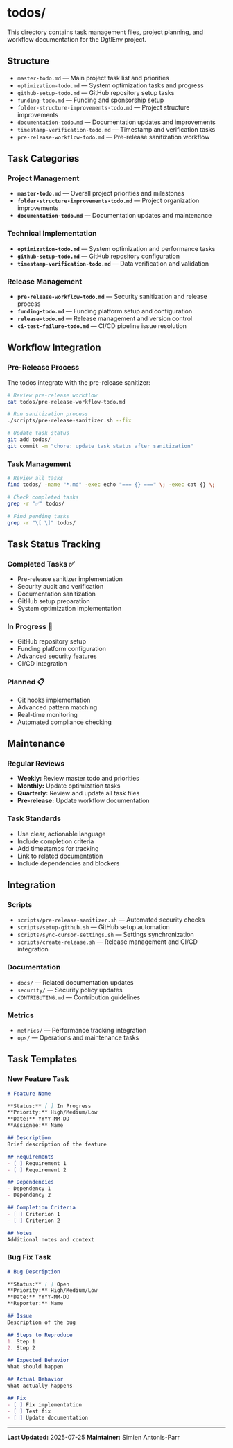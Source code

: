 # todos/

This directory contains task management files, project planning, and workflow documentation for the DgtlEnv project.

## Structure
- `master-todo.md` — Main project task list and priorities
- `optimization-todo.md` — System optimization tasks and progress
- `github-setup-todo.md` — GitHub repository setup tasks
- `funding-todo.md` — Funding and sponsorship setup
- `folder-structure-improvements-todo.md` — Project structure improvements
- `documentation-todo.md` — Documentation updates and improvements
- `timestamp-verification-todo.md` — Timestamp and verification tasks
- `pre-release-workflow-todo.md` — Pre-release sanitization workflow

## Task Categories

### Project Management
- **`master-todo.md`** — Overall project priorities and milestones
- **`folder-structure-improvements-todo.md`** — Project organization improvements
- **`documentation-todo.md`** — Documentation updates and maintenance

### Technical Implementation
- **`optimization-todo.md`** — System optimization and performance tasks
- **`github-setup-todo.md`** — GitHub repository configuration
- **`timestamp-verification-todo.md`** — Data verification and validation

### Release Management
- **`pre-release-workflow-todo.md`** — Security sanitization and release process
- **`funding-todo.md`** — Funding platform setup and configuration
- **`release-todo.md`** — Release management and version control
- **`ci-test-failure-todo.md`** — CI/CD pipeline issue resolution

## Workflow Integration

### Pre-Release Process
The todos integrate with the pre-release sanitizer:
```bash
# Review pre-release workflow
cat todos/pre-release-workflow-todo.md

# Run sanitization process
./scripts/pre-release-sanitizer.sh --fix

# Update task status
git add todos/
git commit -m "chore: update task status after sanitization"
```

### Task Management
```bash
# Review all tasks
find todos/ -name "*.md" -exec echo "=== {} ===" \; -exec cat {} \;

# Check completed tasks
grep -r "✅" todos/

# Find pending tasks
grep -r "\[ \]" todos/
```

## Task Status Tracking

### Completed Tasks ✅
- Pre-release sanitizer implementation
- Security audit and verification
- Documentation sanitization
- GitHub setup preparation
- System optimization implementation

### In Progress 🔄
- GitHub repository setup
- Funding platform configuration
- Advanced security features
- CI/CD integration

### Planned 📋
- Git hooks implementation
- Advanced pattern matching
- Real-time monitoring
- Automated compliance checking

## Maintenance

### Regular Reviews
- **Weekly:** Review master todo and priorities
- **Monthly:** Update optimization tasks
- **Quarterly:** Review and update all task files
- **Pre-release:** Update workflow documentation

### Task Standards
- Use clear, actionable language
- Include completion criteria
- Add timestamps for tracking
- Link to related documentation
- Include dependencies and blockers

## Integration

### Scripts
- `scripts/pre-release-sanitizer.sh` — Automated security checks
- `scripts/setup-github.sh` — GitHub setup automation
- `scripts/sync-cursor-settings.sh` — Settings synchronization
- `scripts/create-release.sh` — Release management and CI/CD integration

### Documentation
- `docs/` — Related documentation updates
- `security/` — Security policy updates
- `CONTRIBUTING.md` — Contribution guidelines

### Metrics
- `metrics/` — Performance tracking integration
- `ops/` — Operations and maintenance tasks

## Task Templates

### New Feature Task
```markdown
# Feature Name

**Status:** [ ] In Progress
**Priority:** High/Medium/Low
**Date:** YYYY-MM-DD
**Assignee:** Name

## Description
Brief description of the feature

## Requirements
- [ ] Requirement 1
- [ ] Requirement 2

## Dependencies
- Dependency 1
- Dependency 2

## Completion Criteria
- [ ] Criterion 1
- [ ] Criterion 2

## Notes
Additional notes and context
```

### Bug Fix Task
```markdown
# Bug Description

**Status:** [ ] Open
**Priority:** High/Medium/Low
**Date:** YYYY-MM-DD
**Reporter:** Name

## Issue
Description of the bug

## Steps to Reproduce
1. Step 1
2. Step 2

## Expected Behavior
What should happen

## Actual Behavior
What actually happens

## Fix
- [ ] Fix implementation
- [ ] Test fix
- [ ] Update documentation
```

---

**Last Updated:** 2025-07-25
**Maintainer:** Simien Antonis-Parr
